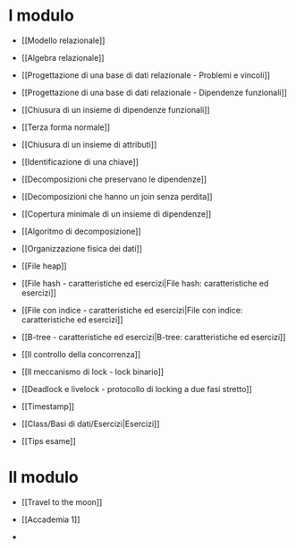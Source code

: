 # I modulo
- [[Modello relazionale]]
- [[Algebra relazionale]]
- [[Progettazione di una base di dati relazionale - Problemi e vincoli]]
- [[Progettazione di una base di dati relazionale - Dipendenze funzionali]]
- [[Chiusura di un insieme di dipendenze funzionali]]
- [[Terza forma normale]]
- [[Chiusura di un insieme di attributi]]
- [[Identificazione di una chiave]]
- [[Decomposizioni che preservano le dipendenze]]
- [[Decomposizioni che hanno un join senza perdita]]
- [[Copertura minimale di un insieme di dipendenze]]
- [[Algoritmo di decomposizione]]
- [[Organizzazione fisica dei dati]]
- [[File heap]]
- [[File hash - caratteristiche ed esercizi|File hash: caratteristiche ed esercizi]]
- [[File con indice - caratteristiche ed esercizi|File con indice: caratteristiche ed esercizi]]
- [[B-tree - caratteristiche ed esercizi|B-tree: caratteristiche ed esercizi]]

- [[Il controllo della concorrenza]]
- [[Il meccanismo di lock - lock binario]]
- [[Deadlock e livelock - protocollo di locking a due fasi stretto]]
- [[Timestamp]]

- [[Class/Basi di dati/Esercizi|Esercizi]]
- [[Tips esame]]

# II modulo
- [[Travel to the moon]]

- [[Accademia 1]]
- 